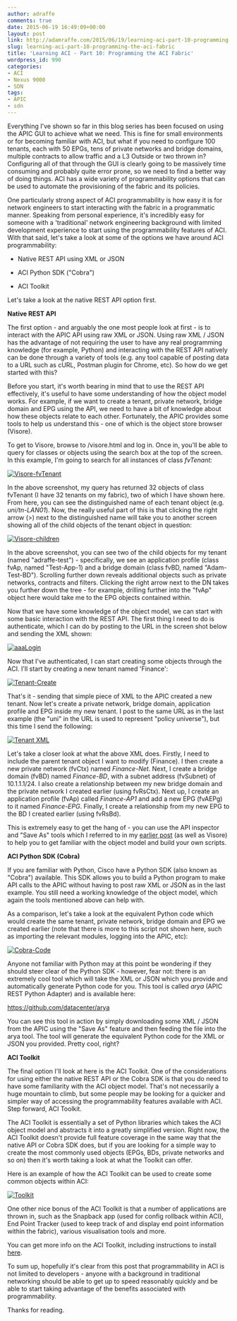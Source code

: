 ```yaml
---
author: adraffe
comments: true
date: 2015-06-19 16:49:09+00:00
layout: post
link: http://adamraffe.com/2015/06/19/learning-aci-part-10-programming-the-aci-fabric/
slug: learning-aci-part-10-programming-the-aci-fabric
title: 'Learning ACI - Part 10: Programming the ACI Fabric'
wordpress_id: 990
categories:
- ACI
- Nexus 9000
- SDN
tags:
- APIC
- sdn
---
```


Everything I've shown so far in this blog series has been focused on using the APIC GUI to achieve what we need. This is fine for small environments or for becoming familiar with ACI, but what if you need to configure 100 tenants, each with 50 EPGs, tens of private networks and bridge domains, multiple contracts to allow traffic and a L3 Outside or two thrown in? Configuring all of that through the GUI is clearly going to be massively time consuming and probably quite error prone, so we need to find a better way of doing things. ACI has a wide variety of programmability options that can be used to automate the provisioning of the fabric and its policies.

<!-- more -->

One particularly strong aspect of ACI programmability is how easy it is for network engineers to start interacting with the fabric in a programmatic manner. Speaking from personal experience, it's incredibly easy for someone with a 'traditional' network engineering background with limited development experience to start using the programmability features of ACI. With that said, let's take a look at some of the options we have around ACI programmability:



	
  * Native REST API using XML or JSON

	
  * ACI Python SDK ("Cobra")

	
  * ACI Toolkit


Let's take a look at the native REST API option first.

**Native REST API**

The first option - and arguably the one most people look at first - is to interact with the APIC API using raw XML or JSON. Using raw XML / JSON has the advantage of not requiring the user to have any real programming knowledge (for example, Python) and interacting with the REST API natively can be done through a variety of tools (e.g. any tool capable of posting data to a URL such as cURL, Postman plugin for Chrome, etc). So how do we get started with this?

Before you start, it's worth bearing in mind that to use the REST API effectively, it's useful to have some understanding of how the object model works. For example, if we want to create a tenant, private network, bridge domain and EPG using the API, we need to have a bit of knowledge about how these objects relate to each other. Fortunately, the APIC provides some tools to help us understand this - one of which is the object store browser (Visore).

To get to Visore, browse to <APIC-IP-address>/visore.html and log in. Once in, you'll be able to query for classes or objects using the search box at the top of the screen. In this example, I'm going to search for all instances of class _fvTenant:_

[![Visore-fvTenant](https://adamraffe.files.wordpress.com/2015/06/visore-fvtenant.png)](https://adamraffe.files.wordpress.com/2015/06/visore-fvtenant.png)

In the above screenshot, my query has returned 32 objects of class fvTenant (I have 32 tenants on my fabric), two of which I have shown here. From here, you can see the distinguished name of each tenant object (e.g. _uni/tn-LAN01_). Now, the really useful part of this is that clicking the right arrow (>) next to the distinguished name will take you to another screen showing all of the child objects of the tenant object in question:

[![Visore-children](https://adamraffe.files.wordpress.com/2015/06/visore-children.png)](https://adamraffe.files.wordpress.com/2015/06/visore-children.png)

In the above screenshot, you can see two of the child objects for my tenant (named "adraffe-test") - specifically, we see an application profile (class fvAp, named "Test-App-1) and a bridge domain (class fvBD, named "Adam-Test-BD"). Scrolling further down reveals additional objects such as private networks, contracts and filters. Clicking the right arrow next to the DN takes you further down the tree - for example, drilling further into the "fvAp" object here would take me to the EPG objects contained within.

Now that we have some knowledge of the object model, we can start with some basic interaction with the REST API. The first thing I need to do is authenticate, which I can do by posting to the URL in the screen shot below and sending the XML shown:

[![aaaLogin](https://adamraffe.files.wordpress.com/2015/06/aaalogin.png)](https://adamraffe.files.wordpress.com/2015/06/aaalogin.png)

Now that I've authenticated, I can start creating some objects through the ACI. I'll start by creating a new tenant named 'Finance':

[![Tenant-Create](https://adamraffe.files.wordpress.com/2015/06/tenant-create.png)](https://adamraffe.files.wordpress.com/2015/06/tenant-create.png)

That's it - sending that simple piece of XML to the APIC created a new tenant. Now let's create a private network, bridge domain, application profile and EPG inside my new tenant. I post to the same URL as in the last example (the "uni" in the URL is used to represent "policy universe"), but this time I send the following:

[![Tenant XML](https://adamraffe.files.wordpress.com/2015/06/tenant-xml.png)](https://adamraffe.files.wordpress.com/2015/06/tenant-xml.png)

Let's take a closer look at what the above XML does. Firstly, I need to include the parent tenant object I want to modify (Finance). I then create a new private network (fvCtx) named _Finance-Net_. Next, I create a bridge domain (fvBD) named _Finance-BD_, with a subnet address (fvSubnet) of 10.1.1.1/24. I also create a relationship between my new bridge domain and the private network I created earlier (using fvRsCtx). Next up, I create an application profile (fvAp) called _Finance-AP1_ and add a new EPG (fvAEPg) to it named _Finance-EPG_. Finally, I create a relationship from my new EPG to the BD I created earlier (using fvRsBd).

This is extremely easy to get the hang of - you can use the API inspector and "Save As" tools which I referred to in my [earlier post](http://adamraffe.com/2014/12/03/learning-aci-part-3-getting-familiar-with-the-apic/) (as well as Visore) to help you to get familiar with the object model and build your own scripts.

**ACI Python SDK (Cobra)**

If you are familiar with Python, Cisco have a Python SDK (also known as "Cobra") available. This SDK allows you to build a Python program to make API calls to the APIC without having to post raw XML or JSON as in the last example. You still need a working knowledge of the object model, which again the tools mentioned above can help with.

As a comparison, let's take a look at the equivalent Python code which would create the same tenant, private network, bridge domain and EPG we created earlier (note that there is more to this script not shown here, such as importing the relevant modules, logging into the APIC, etc):

[![Cobra-Code](https://adamraffe.files.wordpress.com/2015/06/cobra-code.png)](https://adamraffe.files.wordpress.com/2015/06/cobra-code.png)

Anyone not familiar with Python may at this point be wondering if they should steer clear of the Python SDK - however, fear not: there is an extremely cool tool which will take the XML or JSON which you provide and automatically generate Python code for you. This tool is called _arya_ (APIC REST Python Adapter) and is available here:

https://github.com/datacenter/arya

You can see this tool in action by simply downloading some XML / JSON from the APIC using the "Save As" feature and then feeding the file into the arya tool. The tool will generate the equivalent Python code for the XML or JSON you provided. Pretty cool, right?

**ACI Toolkit**

The final option I'll look at here is the ACI Toolkit. One of the considerations for using either the native REST API or the Cobra SDK is that you do need to have some familiarity with the ACI object model. That's not necessarily a huge mountain to climb, but some people may be looking for a quicker and simpler way of accessing the programmability features available with ACI. Step forward, ACI Toolkit.

The ACI Toolkit is essentially a set of Python libraries which takes the ACI object model and abstracts it into a greatly simplified version. Right now, the ACI Toolkit doesn't provide full feature coverage in the same way that the native API or Cobra SDK does, but if you are looking for a simple way to create the most commonly used objects (EPGs, BDs, private networks and so on) then it's worth taking a look at what the Toolkit can offer.

Here is an example of how the ACI Toolkit can be used to create some common objects within ACI:

[![Toolkit](https://adamraffe.files.wordpress.com/2015/06/toolkit.png)](https://adamraffe.files.wordpress.com/2015/06/toolkit.png)

One other nice bonus of the ACI Toolkit is that a number of applications are thrown in, such as the Snapback app (used for config rollback within ACI), End Point Tracker (used to keep track of and display end point information within the fabric), various visualisation tools and more.

You can get more info on the ACI Toolkit, including instructions to install [here](http://datacenter.github.io/acitoolkit/docsbuild/html/).

To sum up, hopefully it's clear from this post that programmability in ACI is not limited to developers - anyone with a background in traditional networking should be able to get up to speed reasonably quickly and be able to start taking advantage of the benefits associated with programmability.

Thanks for reading.
